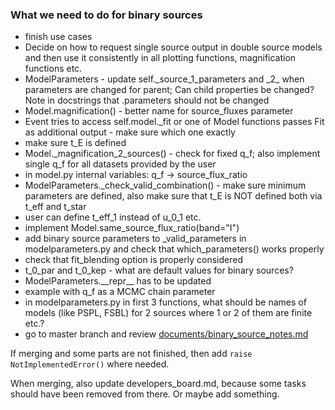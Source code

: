 ### What we need to do for binary sources

* finish use cases
* Decide on how to request single source output in double source models and then use it consistently in all plotting functions, magnification functions etc.
* ModelParameters - update self.\_source\_1\_parameters and \_2\_ when parameters are changed for parent; Can child properties be changed? Note in docstrings that .parameters should not be changed
* Model.magnification() - better name for source\_fluxes parameter
* Event tries to access self.model.\_fit or one of Model functions passes Fit as additional output - make sure which one exactly
* make sure t\_E is defined
* Model.\_magnification\_2\_sources() - check for fixed q\_f; also implement single q\_f for all datasets provided by the user
* in model.py internal variables: q\_f -> source\_flux\_ratio
* ModelParameters.\_check\_valid\_combination() - make sure minimum parameters are defined, also make sure that t\_E is NOT defined both via t\_eff and t\_star
* user can define t\_eff\_1 instead of u\_0\_1 etc.
* implement Model.same\_source\_flux\_ratio(band="I")
* add binary source parameters to \_valid\_parameters in modelparameters.py and check that which\_parameters() works properly
* check that fit\_blending option is properly considered
* t\_0\_par and t\_0\_kep - what are default values for binary sources?
* ModelParameters.\_\_repr\_\_ has to be updated
* example with q\_f as a MCMC chain parameter
* in modelparameters.py in first 3 functions, what should be names of models (like PSPL, FSBL) for 2 sources where 1 or 2 of them are finite etc.?
* go to master branch and review [documents/binary_source_notes.md](https://github.com/rpoleski/MulensModel/blob/master/documents/binary_source_notes.md)

If merging and some parts are not finished, then add ```raise NotImplementedError()``` where needed.

When merging, also update developers_board.md, because some tasks should have been removed from there. Or maybe add something.

